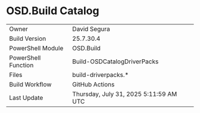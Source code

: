 ﻿# OSD.Build Catalog

| | |
|-|-|
| Owner | David Segura |
| Build Version | 25.7.30.4 |
| PowerShell Module | OSD.Build |
| PowerShell Function | Build-OSDCatalogDriverPacks |
| Files | build-driverpacks.* |
| Build Workflow | GitHub Actions |
| Last Update | Thursday, July 31, 2025 5:11:59 AM UTC |
